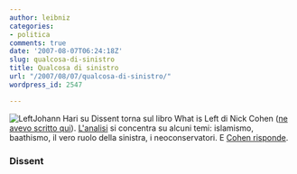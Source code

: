 ```yaml
---
author: leibniz
categories:
- politica
comments: true
date: '2007-08-07T06:24:18Z'
slug: qualcosa-di-sinistro
title: Qualcosa di sinistro
url: "/2007/08/07/qualcosa-di-sinistro/"
wordpress_id: 2547

---
```

![Left](https://www.centrofaunaselvatica.it/image/left.gif)Johann Hari su Dissent torna sul libro What is Left di Nick Cohen ([ne avevo scritto qui](https://limes.espresso.repubblica.it/2007/07/26/le-vite-degli-altri-e-la-nostra/?p=191)). [L'analisi](https://dissentmagazine.org/article/?article=868) si concentra su alcuni temi: islamismo, baathismo, il vero ruolo della sinistra, i neoconservatori. E [Cohen risponde](https://dissentmagazine.org/article/?article=883).

### Dissent
